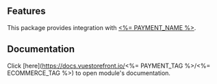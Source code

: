 ## Features

This package provides integration with [<%= PAYMENT_NAME %>](https://www.TODO.com/).

## Documentation
Click [here](https://docs.vuestorefront.io/<%= PAYMENT_TAG %>/<%= ECOMMERCE_TAG %>) to open module's documentation.
